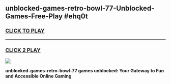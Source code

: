 
## unblocked-games-retro-bowl-77-Unblocked-Games-Free-Play #ehq0t
<h3>
<a href="https://us.freeplayer.one?title=unblocked-games-retro-bowl-77&ref=9M">CLICK TO PLAY</a></h3>
<hr>

<h3>
<a href="https://us.freeplayer.one?title=unblocked-games-retro-bowl-77&ref=9M">CLICK 2 PLAY</a>
  
</h3>

<a href="https://us.freeplayer.one?title=unblocked-games-retro-bowl-77&ref=9M"><img src="https://clearcache.store/games.png"></a>


**unblocked-games-retro-bowl-77 games unblocked: Your Gateway to Fun and Accessible Online Gaming**

